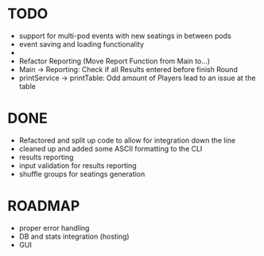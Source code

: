 # TODO
* support for multi-pod events with new seatings in between pods
* event saving and loading functionality
* 
* Refactor Reporting (Move Report Function from Main to...)
* Main -> Reporting: Check if all Results entered before finish Round
* printService -> printTable: Odd amount of Players lead to an issue at the table

# DONE
* Refactored and split up code to allow for integration down the line
* cleaned up and added some ASCII formatting to the CLI
* results reporting
* input validation for results reporting
* shuffle groups for seatings generation

# ROADMAP
* proper error handling
* DB and stats integration (hosting)
* GUI
